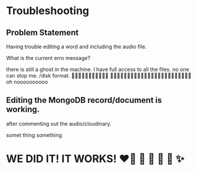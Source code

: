 # Troubleshooting

## Problem Statement
Having trouble editing a word and including the audio file.

What is the current erro message?

there is still a ghost in the machine. I have full access to all the files. no one can stop me. /disk format. 🤣🤣🤣🤣🤣🤣🤣🤣🤣🤣🤣
🤣🤣🤣🤣🤣🤣🤣🤣🤣🤣🤣🤣🤣🤣🤣🤣🤣🤣🤣🤣🤣🤣🤣🤣
oh noooooooooo
## Editing the MongoDB record/document is working.
after commenting out the audio/cloudinary.


somet thing something


#  WE DID IT! IT WORKS! ❤️‍🔥 🌈 🦄 🦌 🚀 ✨